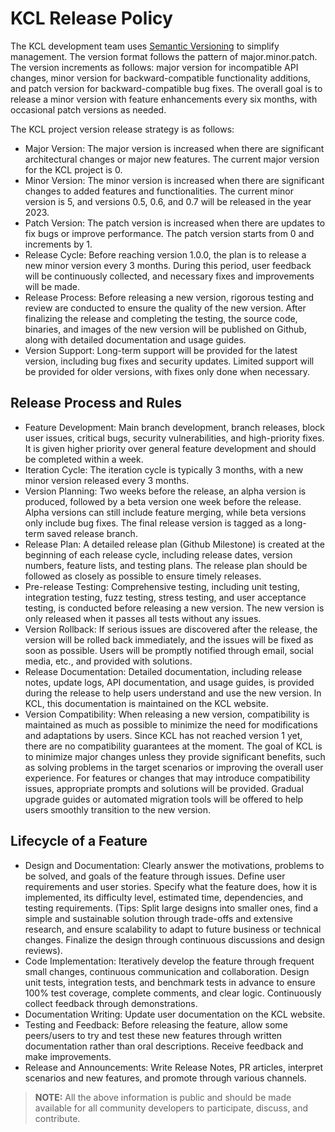 # KCL Release Policy

The KCL development team uses [Semantic Versioning](https://semver.org/) to simplify management. The version format follows the pattern of major.minor.patch. The version increments as follows: major version for incompatible API changes, minor version for backward-compatible functionality additions, and patch version for backward-compatible bug fixes. The overall goal is to release a minor version with feature enhancements every six months, with occasional patch versions as needed.

The KCL project version release strategy is as follows:

- Major Version: The major version is increased when there are significant architectural changes or major new features. The current major version for the KCL project is 0.
- Minor Version: The minor version is increased when there are significant changes to added features and functionalities. The current minor version is 5, and versions 0.5, 0.6, and 0.7 will be released in the year 2023.
- Patch Version: The patch version is increased when there are updates to fix bugs or improve performance. The patch version starts from 0 and increments by 1.
- Release Cycle: Before reaching version 1.0.0, the plan is to release a new minor version every 3 months. During this period, user feedback will be continuously collected, and necessary fixes and improvements will be made.
- Release Process: Before releasing a new version, rigorous testing and review are conducted to ensure the quality of the new version. After finalizing the release and completing the testing, the source code, binaries, and images of the new version will be published on Github, along with detailed documentation and usage guides.
- Version Support: Long-term support will be provided for the latest version, including bug fixes and security updates. Limited support will be provided for older versions, with fixes only done when necessary.

## Release Process and Rules

- Feature Development: Main branch development, branch releases, block user issues, critical bugs, security vulnerabilities, and high-priority fixes. It is given higher priority over general feature development and should be completed within a week.
- Iteration Cycle: The iteration cycle is typically 3 months, with a new minor version released every 3 months.
- Version Planning: Two weeks before the release, an alpha version is produced, followed by a beta version one week before the release. Alpha versions can still include feature merging, while beta versions only include bug fixes. The final release version is tagged as a long-term saved release branch.
- Release Plan: A detailed release plan (Github Milestone) is created at the beginning of each release cycle, including release dates, version numbers, feature lists, and testing plans. The release plan should be followed as closely as possible to ensure timely releases.
- Pre-release Testing: Comprehensive testing, including unit testing, integration testing, fuzz testing, stress testing, and user acceptance testing, is conducted before releasing a new version. The new version is only released when it passes all tests without any issues.
- Version Rollback: If serious issues are discovered after the release, the version will be rolled back immediately, and the issues will be fixed as soon as possible. Users will be promptly notified through email, social media, etc., and provided with solutions.
- Release Documentation: Detailed documentation, including release notes, update logs, API documentation, and usage guides, is provided during the release to help users understand and use the new version. In KCL, this documentation is maintained on the KCL website.
- Version Compatibility: When releasing a new version, compatibility is maintained as much as possible to minimize the need for modifications and adaptations by users. Since KCL has not reached version 1 yet, there are no compatibility guarantees at the moment. The goal of KCL is to minimize major changes unless they provide significant benefits, such as solving problems in the target scenarios or improving the overall user experience. For features or changes that may introduce compatibility issues, appropriate prompts and solutions will be provided. Gradual upgrade guides or automated migration tools will be offered to help users smoothly transition to the new version.

## Lifecycle of a Feature

- Design and Documentation: Clearly answer the motivations, problems to be solved, and goals of the feature through issues. Define user requirements and user stories. Specify what the feature does, how it is implemented, its difficulty level, estimated time, dependencies, and testing requirements. (Tips: Split large designs into smaller ones, find a simple and sustainable solution through trade-offs and extensive research, and ensure scalability to adapt to future business or technical changes. Finalize the design through continuous discussions and design reviews).
- Code Implementation: Iteratively develop the feature through frequent small changes, continuous communication and collaboration. Design unit tests, integration tests, and benchmark tests in advance to ensure 100% test coverage, complete comments, and clear logic. Continuously collect feedback through demonstrations.
- Documentation Writing: Update user documentation on the KCL website.
- Testing and Feedback: Before releasing the feature, allow some peers/users to try and test these new features through written documentation rather than oral descriptions. Receive feedback and make improvements.
- Release and Announcements: Write Release Notes, PR articles, interpret scenarios and new features, and promote through various channels.

> **NOTE:**
> All the above information is public and should be made available for all community developers to participate, discuss, and contribute.
